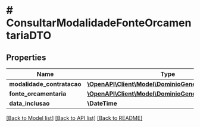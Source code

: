 # # ConsultarModalidadeFonteOrcamentariaDTO

## Properties

Name | Type | Description | Notes
------------ | ------------- | ------------- | -------------
**modalidade_contratacao** | [**\OpenAPI\Client\Model\DominioGenericoResumidoDTO**](DominioGenericoResumidoDTO.md) |  | [optional]
**fonte_orcamentaria** | [**\OpenAPI\Client\Model\DominioGenericoResumidoDTO**](DominioGenericoResumidoDTO.md) |  | [optional]
**data_inclusao** | **\DateTime** |  | [optional]

[[Back to Model list]](../../README.md#models) [[Back to API list]](../../README.md#endpoints) [[Back to README]](../../README.md)
